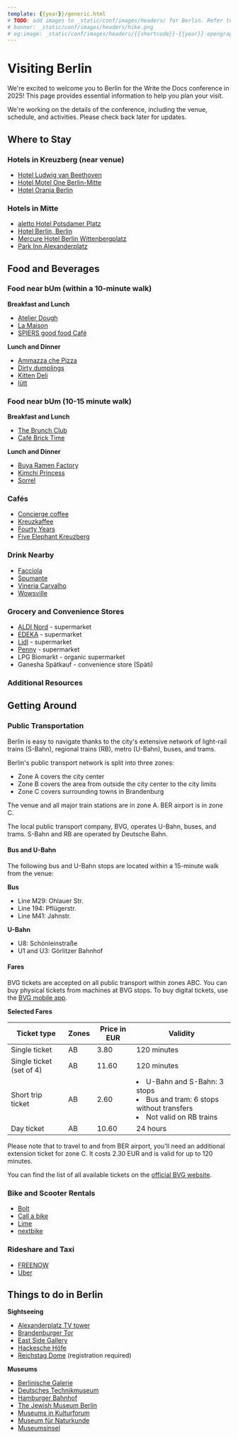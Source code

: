 ```yaml
---
template: {{year}}/generic.html
# TODO: add images to _static/conf/images/headers/ for Berlin. Refer to docs\_data\berlin-2025-config.yaml for variables
# banner: _static/conf/images/headers/hike.png
# og:image: _static/conf/images/headers/{{shortcode}}-{{year}}-opengraph.jpg
---
```


# Visiting Berlin

We're excited to welcome you to Berlin for the Write the Docs conference in 2025! This page provides essential information to help you plan your visit.

We're working on the details of the conference, including the venue, schedule, and activities. Please check back later for updates.

## Where to Stay

### Hotels in Kreuzberg (near venue)

- [Hotel Ludwig van Beethoven](https://www.hotel-ludwig-van-beethoven.de/)
- [Hotel Motel One Berlin-Mitte](https://www.motel-one.com/en/hotels/berlin/hotel-berlin-mitte/)
- [Hotel Orania Berlin](https://orania.berlin/)

### Hotels in Mitte

- [aletto Hotel Potsdamer Platz](https://www.aletto.com/potsdamer-platz)
- [Hotel Berlin, Berlin](https://www.radissonhotels.com/en-us/hotels/radisson-individuals-berlin)
- [Mercure Hotel Berlin Wittenbergplatz](https://all.accor.com/hotel/9147/index.en.shtml)
- [Park Inn Alexanderplatz](https://www.radissonhotels.com/en-us/hotels/park-inn-berlin-alexanderplatz)

## Food and Beverages

### Food near bUm (within a 10-minute walk)

**Breakfast and Lunch**

- [Atelier Dough](https://www.atelierdough.com/)
- [La Maison](https://www.lamaison.berlin/en/)
- [SPIERS good food Café](https://spiersgoodfood.eatbu.com/?lang=en)

**Lunch and Dinner**

- [Ammazza che Pizza](https://www.ammazza.de/)
- [Dirty dumplings](https://www.instagram.com/dirtydumplingsberlin/)
- [Kitten Deli](https://www.instagram.com/kitten.deli/)
- [lütt](https://luett-berlin.de/)

### Food near bUm (10-15 minute walk)

**Breakfast and Lunch**

- [The Brunch Club](https://maps.app.goo.gl/2MoKRqx11NEJMBCo7)
- [Café Brick Time](https://www.brick-time.de/)

**Lunch and Dinner**

- [Buya Ramen Factory](https://buyarestaurants.com/buya-ramen-kreuzberg.html)
- [Kimchi Princess](https://kimchiprincess.com/)
- [Sorrel](https://www.sorrel.berlin/)

### Cafés

- [Concierge coffee](https://www.conciergecoffee.de/)
- [Kreuzkaffee](https://kreuzkaffee-berlin.eatbu.com/?lang=en)
- [Fourty Years](https://www.instagram.com/fourtyyearscoffee/) <!-- codespell: ignore -->
- [Five Elephant Kreuzberg](https://www.fiveelephant.com/)

### Drink Nearby

- [Facciola](https://www.facciolawinebar.com/)
- [Spumante](https://www.bistro-spumante.org/)
- [Vineria Carvalho](https://www.vineriacarvalho.de/)
- [Wowsville](https://www.facebook.com/wowsville.bar)

### Grocery and Convenience Stores

- [ALDI Nord](https://www.aldi-nord.de/filialen-und-oeffnungszeiten.html/l/berlin/liberdastrasse-5/3181010) - supermarket
- [EDEKA](https://www.edeka.de/eh/minden-hannover/edeka-treugut-maybachufer-36-38/startseite.jsp) - supermarket
- [Lidl](https://www.lidl.de/c/rund-um-die-filiale/s10007548) - supermarket
- [Penny](https://www.penny.de/markt/berlin/4030333/penny-reichenberger-str-reichenberger-str-57) - supermarket
- LPG Biomarkt - organic supermarket
- Ganesha Spätkauf - convenience store (Späti)

### Additional Resources

## Getting Around

### Public Transportation

Berlin is easy to navigate thanks to the city's extensive network of light-rail trains (S-Bahn), regional trains (RB), metro (U-Bahn), buses, and trams.

Berlin's public transport network is split into three zones:

- Zone A covers the city center
- Zone B covers the area from outside the city center to the city limits
- Zone C covers surrounding towns in Brandenburg

The venue and all major train stations are in zone A. BER airport is in zone C.

The local public transport company, BVG, operates U-Bahn, buses, and trams. S-Bahn and RB are operated by Deutsche Bahn.

#### Bus and U-Bahn

The following bus and U-Bahn stops are located within a 15-minute walk from the venue:

**Bus**

- Line M29: Ohlauer Str.
- Line 194: Pflügerstr.
- Line M41: Jahnstr.

**U-Bahn**

- U8: Schönleinstraße
- U1 and U3: Görlitzer Bahnhof

#### Fares

BVG tickets are accepted on all public transport within zones ABC. You can buy physical tickets from machines at BVG stops. To buy digital tickets, use the [BVG mobile app](https://www.bvg.de/en/subscriptions-and-tickets/all-apps/ticket-app).

**Selected Fares**

| Ticket type              | Zones | Price in EUR | Validity                                                                                                      |
| ------------------------ | ----- | ------------ | ------------------------------------------------------------------------------------------------------------- |
| Single ticket            | AB    | 3.80         | 120 minutes                                                                                                   |
| Single ticket (set of 4) | AB    | 11.60        | 120 minutes                                                                                                   |
| Short trip ticket        | AB    | 2.60         | <li>U-Bahn and S-Bahn: 3 stops</li><li>Bus and tram: 6 stops without transfers</li><li>Not valid on RB trains |
| Day ticket               | AB    | 10.60        | 24 hours                                                                                                      |

Please note that to travel to and from BER airport, you'll need an additional extension ticket for zone C. It costs 2.30 EUR and is valid for up to 120 minutes.

You can find the list of all available tickets on the [official BVG website](https://www.bvg.de/en/subscriptions-and-tickets/all-tickets).

### Bike and Scooter Rentals

- [Bolt](https://bolt.eu/en/cities/berlin/)
- [Call a bike](https://www.callabike.de/en/home)
- [Lime](https://www.li.me/de-de/locations/berlin)
- [nextbike](https://www.nextbike.de/berlin/en/)

### Rideshare and Taxi

- [FREENOW](https://www.free-now.com/de-en/)
- [Uber](https://www.uber.com/global/en/r/cities/berlin-be-de/)

## Things to do in Berlin

**Sightseeing**

- [Alexanderplatz TV tower](https://tv-turm.de/en/)
- [Brandenburger Tor](https://www.berlin.de/en/attractions-and-sights/3560266-3104052-brandenburg-gate.en.html)
- [East Side Gallery](https://www.visitberlin.de/en/east-side-gallery)
- [Hackesche Höfe](https://www.berlin.de/en/attractions-and-sights/3560128-3104052-hackesche-hoefe.en.html)
- [Reichstag Dome](https://www.visitberlin.de/en/reichstag-in-berlin) (registration required)

**Museums**

- [Berlinische Galerie](https://berlinischegalerie.de/en/)
- [Deutsches Technikmuseum](https://technikmuseum.berlin/en/)
- [Hamburger Bahnhof](https://www.smb.museum/en/museums-institutions/hamburger-bahnhof/home/)
- [The Jewish Museum Berlin](https://www.jmberlin.de/en)
- [Museums in Kulturforum](https://www.smb.museum/museen-einrichtungen/kulturforum/home/)
- [Museum für Naturkunde](https://www.museumfuernaturkunde.berlin/en)
- [Museumsinsel](https://www.smb.museum/museen-einrichtungen/museumsinsel-berlin/home/)
